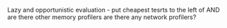 Lazy and opportunistic evaluation - put cheapest tesrts to the left of AND
are there other memory profilers
are there any network profilers?